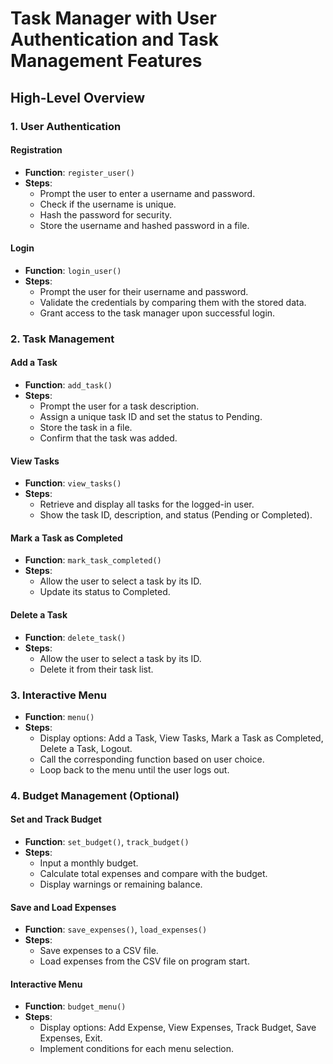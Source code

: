 # Task Manager with User Authentication and Task Management Features

## High-Level Overview

### 1. User Authentication

#### Registration
- **Function**: `register_user()`
- **Steps**:
  - Prompt the user to enter a username and password.
  - Check if the username is unique.
  - Hash the password for security.
  - Store the username and hashed password in a file.

#### Login
- **Function**: `login_user()`
- **Steps**:
  - Prompt the user for their username and password.
  - Validate the credentials by comparing them with the stored data.
  - Grant access to the task manager upon successful login.

### 2. Task Management

#### Add a Task
- **Function**: `add_task()`
- **Steps**:
  - Prompt the user for a task description.
  - Assign a unique task ID and set the status to Pending.
  - Store the task in a file.
  - Confirm that the task was added.

#### View Tasks
- **Function**: `view_tasks()`
- **Steps**:
  - Retrieve and display all tasks for the logged-in user.
  - Show the task ID, description, and status (Pending or Completed).

#### Mark a Task as Completed
- **Function**: `mark_task_completed()`
- **Steps**:
  - Allow the user to select a task by its ID.
  - Update its status to Completed.

#### Delete a Task
- **Function**: `delete_task()`
- **Steps**:
  - Allow the user to select a task by its ID.
  - Delete it from their task list.

### 3. Interactive Menu
- **Function**: `menu()`
- **Steps**:
  - Display options: Add a Task, View Tasks, Mark a Task as Completed, Delete a Task, Logout.
  - Call the corresponding function based on user choice.
  - Loop back to the menu until the user logs out.

### 4. Budget Management (Optional)

#### Set and Track Budget
- **Function**: `set_budget()`, `track_budget()`
- **Steps**:
  - Input a monthly budget.
  - Calculate total expenses and compare with the budget.
  - Display warnings or remaining balance.

#### Save and Load Expenses
- **Function**: `save_expenses()`, `load_expenses()`
- **Steps**:
  - Save expenses to a CSV file.
  - Load expenses from the CSV file on program start.

#### Interactive Menu
- **Function**: `budget_menu()`
- **Steps**:
  - Display options: Add Expense, View Expenses, Track Budget, Save Expenses, Exit.
  - Implement conditions for each menu selection.
